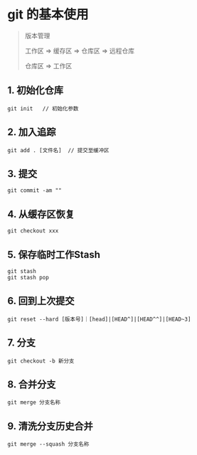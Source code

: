 # git 的基本使用

> 版本管理
>
> 工作区 => 缓存区 => 仓库区 => 远程仓库
>
> 仓库区 => 工作区

## 1. 初始化仓库

```shell
git init   // 初始化参数
```

## 2. 加入追踪

```shell
git add . [文件名]  // 提交至缓冲区
```

## 3. 提交

```shell
git commit -am ""
```

## 4. 从缓存区恢复

```shell
git checkout xxx
```

## 5. 保存临时工作Stash

```shell
git stash
git stash pop
```

## 6. 回到上次提交

```shell
git reset --hard [版本号]｜[head]|[HEAD^]|[HEAD^^]|[HEAD~3]
```

## 7. 分支

```shell
git checkout -b 新分支
```

## 8. 合并分支

```shell
git merge 分支名称
```

## 9. 清洗分支历史合并

```shell
git merge --squash 分支名称
```

